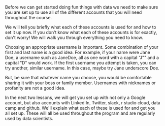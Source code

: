 Before we can get started doing fun things with data we need to make sure you are set up to use all of the different accounts that you will need throughout the course. 

We will tell you briefly what each of these accounts is used for and how to set it up now. If you don't know what each of these accounts is for exactly, don't worry! We will walk you through everything you need to know.

Choosing an appropriate username is important. Some combination of your first and last name is a good idea. For example, if your name were Jane Doe, a username such as JaneDoe, all as one word with a capital "J"" and a capital "D" would work. If the first username you attempt is taken, you can try another, similar username. In this case, maybe try Jane underscore Doe. 

But, be sure that whatever name you choose, you would be comfortable sharing it with your boss or family member. Usernames with nicknames or profanity are not a good idea.

In the next two lessons, we will get you set up with not only a Google account, but also accounts with Linked In, Twitter, slack, r studio cloud, data camp and github. We'll explain what each of these is used for and get you all set up. These will all be used throughout the program and are regularly used by data scientists.